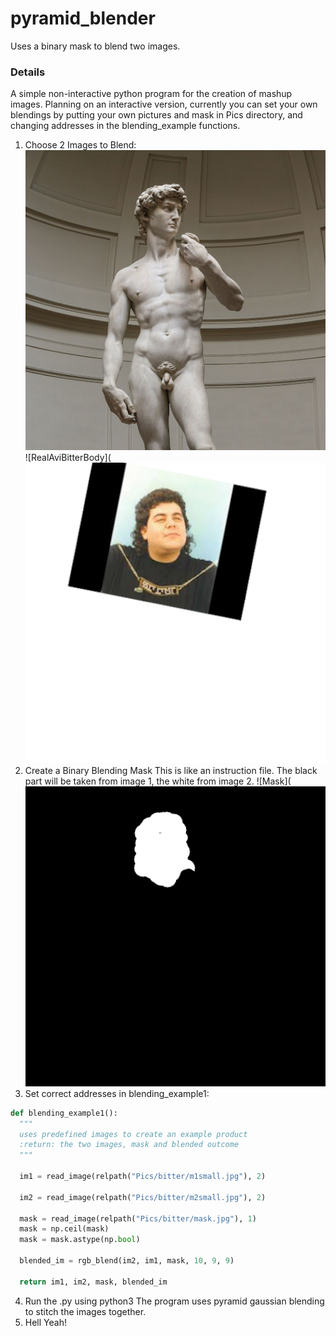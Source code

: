 # pyramid_blender
Uses a binary mask to blend two images.

### Details
A simple non-interactive python program for the creation of mashup images.
Planning on an interactive version, currently you can set your own blendings by putting your own pictures and mask in Pics directory, and changing addresses in the blending_example functions.

1. Choose 2 Images to Blend:
    ![Avi](https://github.com/tamirelazar/pyramid_blender/blob/main/Pics/bitter/m1small.jpg)
    ![RealAviBitterBody](![Avi](https://github.com/tamirelazar/pyramid_blender/blob/main/Pics/bitter/m2small.jpg)
2. Create a Binary Blending Mask
   This is like an instruction file. The black part will be taken from image 1, the white from image 2.
    ![Mask](![Avi](https://github.com/tamirelazar/pyramid_blender/blob/main/Pics/bitter/mask.jpg)
3. Set correct addresses in blending_example1:
  ```python
  def blending_example1():
    """
    uses predefined images to create an example product
    :return: the two images, mask and blended outcome
    """

    im1 = read_image(relpath("Pics/bitter/m1small.jpg"), 2)

    im2 = read_image(relpath("Pics/bitter/m2small.jpg"), 2)

    mask = read_image(relpath("Pics/bitter/mask.jpg"), 1)
    mask = np.ceil(mask)
    mask = mask.astype(np.bool)

    blended_im = rgb_blend(im2, im1, mask, 10, 9, 9)

    return im1, im2, mask, blended_im
  ```
4. Run the .py using python3
   The program uses pyramid gaussian blending to stitch the images together.
5. Hell Yeah!
